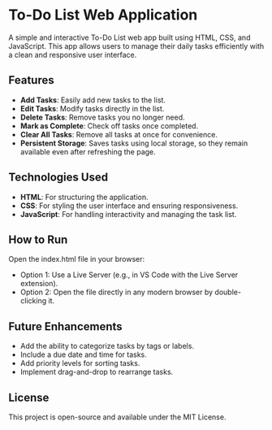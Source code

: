 # To-Do List Web Application

A simple and interactive To-Do List web app built using HTML, CSS, and JavaScript. This app allows users to manage their daily tasks efficiently with a clean and responsive user interface.

## Features

- **Add Tasks**: Easily add new tasks to the list.
- **Edit Tasks**: Modify tasks directly in the list.
- **Delete Tasks**: Remove tasks you no longer need.
- **Mark as Complete**: Check off tasks once completed.
- **Clear All Tasks**: Remove all tasks at once for convenience.
- **Persistent Storage**: Saves tasks using local storage, so they remain available even after refreshing the page.

## Technologies Used

- **HTML**: For structuring the application.
- **CSS**: For styling the user interface and ensuring responsiveness.
- **JavaScript**: For handling interactivity and managing the task list.

## How to Run
Open the index.html file in your browser:
- Option 1: Use a Live Server (e.g., in VS Code with the Live Server extension).
- Option 2: Open the file directly in any modern browser by double-clicking it.

## Future Enhancements
- Add the ability to categorize tasks by tags or labels.
- Include a due date and time for tasks.
- Add priority levels for sorting tasks.
- Implement drag-and-drop to rearrange tasks.

## License
This project is open-source and available under the MIT License.
